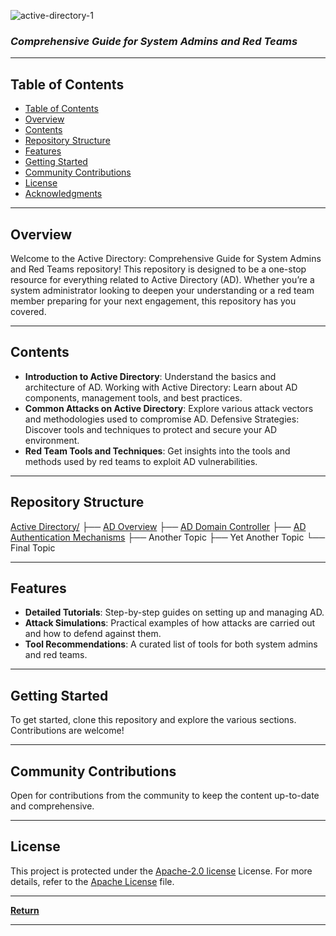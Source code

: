 ![active-directory-1](https://github.com/user-attachments/assets/c8bc515f-3b13-47cd-ba2a-6247d59f208d)
### *Comprehensive Guide for System Admins and Red Teams*


---

## Table of Contents

- [ Table of Contents](#table-of-contents)
- [ Overview](#overview)
- [ Contents](#contents)
- [ Repository Structure](#repository-structure)
- [ Features](#features)
- [ Getting Started](#getting-started)
- [ Community Contributions](#community-contributions)
- [ License](#license)
- [ Acknowledgments](#acknowledgments)

---

## Overview

Welcome to the Active Directory: Comprehensive Guide for System Admins and Red Teams repository! This repository is designed to be a one-stop resource for everything related to Active Directory (AD). Whether you’re a system administrator looking to deepen your understanding or a red team member preparing for your next engagement, this repository has you covered.

---

## Contents

- **Introduction to Active Directory**: Understand the basics and architecture of AD.
  Working with Active Directory: Learn about AD components, management tools, and best practices.
- **Common Attacks on Active Directory**: Explore various attack vectors and methodologies used to compromise AD.
  Defensive Strategies: Discover tools and techniques to protect and secure your AD environment.
- **Red Team Tools and Techniques**: Get insights into the tools and methods used by red teams to exploit AD vulnerabilities.

---

## Repository Structure

[Active Directory/](https://github.com/MohitPimoli/Active-Directory)
    ├── [AD Overview](https://github.com/MohitPimoli/Active-Directory/blob/main/Active%20Directory%20Overview/Overview.md)
    ├── [AD Domain Controller](https://github.com/MohitPimoli/Active-Directory/blob/main/AD%20Domain%20Controller/DomainController.md)
    ├── [AD Authentication Mechanisms](https://github.com/MohitPimoli/Active-Directory/blob/main/AD%20Authentication%20Mechanisms/AuthenticationMechanisms.md)
    ├── Another Topic
    ├── Yet Another Topic
    └── Final Topic

---

## Features

- **Detailed Tutorials**: Step-by-step guides on setting up and managing AD.
- **Attack Simulations**: Practical examples of how attacks are carried out and how to defend against them.
- **Tool Recommendations**: A curated list of tools for both system admins and red teams.

---

## Getting Started

To get started, clone this repository and explore the various sections. Contributions are welcome!

---

## Community Contributions

Open for contributions from the community to keep the content up-to-date and comprehensive.

---

## License

This project is protected under the [Apache-2.0 license](LICENSE) License. For more details, refer to the [Apache License](http://www.apache.org/licenses/LICENSE-2.0) file.

---

[**Return**](#Top)

---
